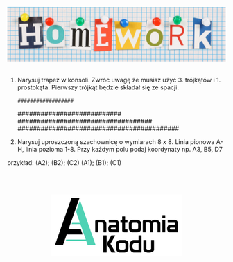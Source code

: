 <p align="center">
    <img src="../images/homework.png" width="800">
    <br/><br/>
</p>

1. Narysuj trapez w konsoli. Zwróc uwagę że musisz użyć 3. trójkątów i 1. prostokąta. Pierwszy trójkąt będzie składał się ze spacji.

       ################## 
    ###########################
  ###################################
##########################################

2. Narysuj uproszczoną szachownicę o wymiarach 8 x 8. Linia pionowa A-H, linia pozioma 1-8. Przy każdym polu podaj koordynaty np. A3, B5, D7

przykład: 
(A2); (B2); (C2)
(A1); (B1); (C1)

<p align="center">
    <br/><br/><br/>
    <img src="../images/logo-ak.png" width="300">
</p>